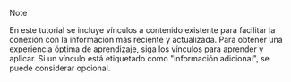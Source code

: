 > [!NOTE]
> En este tutorial se incluye vínculos a contenido existente para facilitar la conexión con la información más reciente y actualizada. Para obtener una experiencia óptima de aprendizaje, siga los vínculos para aprender y aplicar. Si un vínculo está etiquetado como "información adicional", se puede considerar opcional.
